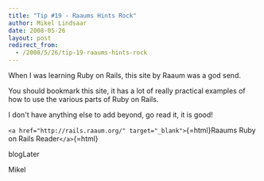 ```yaml
---
title: "Tip #19 - Raaums Hints Rock"
author: Mikel Lindsaar
date: 2008-05-26
layout: post
redirect_from:
  - /2008/5/26/tip-19-raaums-hints-rock
---
```

When I was learning Ruby on Rails, this site by Raaum was a god send.

You should bookmark this site, it has a lot of really practical examples
of how to use the various parts of Ruby on Rails.

I don't have anything else to add beyond, go read it, it is good!

`<a href="http://rails.raaum.org/" target="_blank">`{=html}Raaums Ruby
on Rails Reader`</a>`{=html}

blogLater

Mikel

